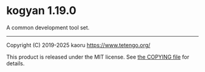 kogyan 1.19.0
=============

A common development tool set.

---

Copyright (C) 2019-2025 kaoru  https://www.tetengo.org/

This product is released under the MIT license.
See [the COPYING file](https://github.com/tetengo/kogyan.cpp/blob/master/COPYING)
for details.

